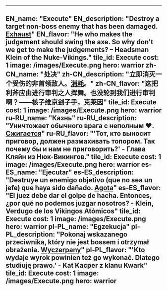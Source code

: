 ---

EN_name: "Execute"
EN_description: "Destroy a target non-boss enemy that has been damaged. <u>Exhaust</u>"
EN_flavor: "He who makes the judgement should swing the axe. So why don't we get to make the judgements? – Headsman Klein of the Nuke-Vikings."
tile_id: Execute
cost: 1
image: /images/Execute.png
hero: warrior
zh-CN_name: "处决"
zh-CN_description: "立即消灭一个受伤的非首领敌人。<u>消耗</u>。"
zh-CN_flavor: "这把利斧应由进行审判之人挥舞。也没轮到我们进行审判啊？——核子维京刽子手，克莱因"
tile_id: Execute
cost: 1
image: /images/Execute.png
hero: warrior
ru-RU_name: "Казнь"
ru-RU_description: "Уничтожает обычного врага c неполным ❤️. <u>Сжигается</u>"
ru-RU_flavor: "'Тот, кто выносит приговор, должен размахивать топором. Так почему бы и нам не приговорить?' - Глава Кляйн из Нюк-Викингов."
tile_id: Execute
cost: 1
image: /images/Execute.png
hero: warrior
es-ES_name: "Ejecutar"
es-ES_description: "Destruye un enemigo objetivo (que no sea un jefe) que haya sido dañado. <u>Agota</u>"
es-ES_flavor: "El juez debe dar el golpe de hacha. Entonces, ¿por qué no podemos juzgar nosotros? - Klein, Verdugo de los Vikingos Atómicos"
tile_id: Execute
cost: 1
image: /images/Execute.png
hero: warrior
pl-PL_name: "Egzekucja"
pl-PL_description: "Pokonaj wskazanego przeciwnika, który nie jest bossem i otrzymał obrażenia. <u>Wyczerpany</u>"
pl-PL_flavor: "'Kto wydaje wyrok powinien też go wykonać. Dlatego studiuję prawo.' - Kat Kacper z klanu Kwark"
tile_id: Execute
cost: 1
image: /images/Execute.png
hero: warrior
---